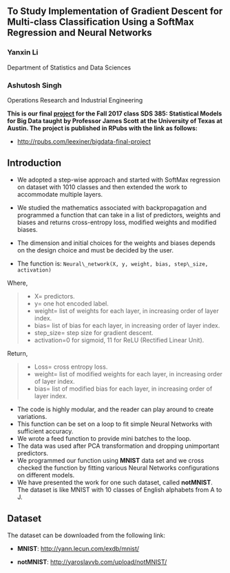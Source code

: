 ## To Study Implementation of Gradient Descent for Multi-class Classification Using a SoftMax Regression and Neural Networks

### Yanxin Li        
Department of Statistics and Data Sciences

### Ashutosh Singh  
Operations Research and Industrial Engineering


**This is our final [project](http://rpubs.com/leexiner/bigdata-final-project) for the Fall 2017 class SDS 385: Statistical Models for Big Data taught by Professor James Scott at the University of Texas at Austin. The project is published in RPubs with the link as follows:**

- http://rpubs.com/leexiner/bigdata-final-project

##  Introduction
- We adopted a step-wise approach and started with SoftMax regression on dataset with 1010 classes and then extended the work to accommodate multiple layers.

- We studied the mathematics associated with backpropagation and programmed a function that can take in a list of predictors, weights and biases and returns cross-entropy loss, modified weights and modified biases.

- The dimension and initial choices for the weights and biases depends on the design choice and must be decided by the user.

- The function is:
````Neural\_network(X, y, weight, bias, step\_size,  activation)````

Where,

>* X= predictors.
>* y= one hot encoded label.
>* weight= list of weights for each layer, in increasing order of layer index.
>* bias= list of bias for each layer, in increasing order of layer index.
>* step_size= step size for gradient descent.
>* activation=0 for sigmoid, 11 for ReLU (Rectified Linear Unit).

Return,

>* Loss= cross entropy loss.
>* weight= list of modified weights for each layer, in increasing order of layer index.
>* bias= list of modified bias for each layer, in increasing order of layer index.

- The code is highly modular, and the reader can play around to create variations.
- This function can be set on a loop to fit simple Neural Networks with sufficient accuracy.
- We wrote a feed function to provide mini batches to the loop.
- The data was used after PCA transformation and dropping unimportant predictors.
- We programmed our function using **MNIST** data set and we cross checked the function by fitting various Neural Networks configurations on different models.
- We have presented the work for one such dataset, called **notMNIST**. The dataset is like MNIST with 10 classes of English alphabets from A to J.

## Dataset

The dataset can be downloaded from the following link: 

- **MNIST**: http://yann.lecun.com/exdb/mnist/

- **notMNIST**: http://yaroslavvb.com/upload/notMNIST/
